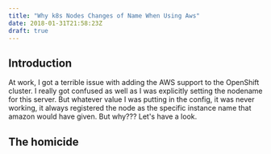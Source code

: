 ```yaml
---
title: "Why k8s Nodes Changes of Name When Using Aws"
date: 2018-01-31T21:58:23Z
draft: true
---
```


## Introduction

At work, I got a terrible issue with adding the AWS support to the OpenShift cluster. I really got confused as well as I was explicitly setting the nodename for this server. But whatever value I was putting in the config, it was never working, it always registered the node as the specific instance name that amazon would have given. But why??? Let's have a look.

## The homicide




